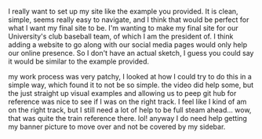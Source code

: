 I really want to set up my site like the example you provided. It is clean, simple, seems really easy to navigate, and I think that would be perfect for what I want my final site to be. I'm wanting to make my final site for our University's club baseball team, of which I am the president of. I think adding a website to go along with our social media pages would only help our online presence. So I don't have an actual sketch, I guess you could say it would be similar to the example provided.

my work process was very patchy, I looked at how I could try to do this in a simple way, which found it to not be so simple. the video did help some, but the just straight up visual examples and allowing us to peep git hub for reference was nice to see if I was on the right track. I feel like I kind of am on the right track, but I still need a lot of help to be full steam ahead... wow, that was quite the train reference there. lol! anyway I do need help getting my banner picture to move over and not be covered by my sidebar. 
